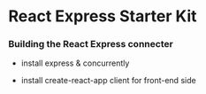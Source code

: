 # React Express Starter Kit

### Building the React Express connecter

- install express & concurrently

- install create-react-app client for front-end side
